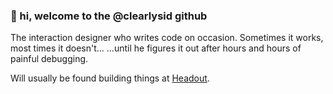 ### 👋 hi, welcome to the @clearlysid github

The interaction designer who writes code on occasion. Sometimes it works, most times it doesn't... ...until he figures it out after hours and hours of painful debugging.

Will usually be found building things at [Headout](https://www.headout.com).
